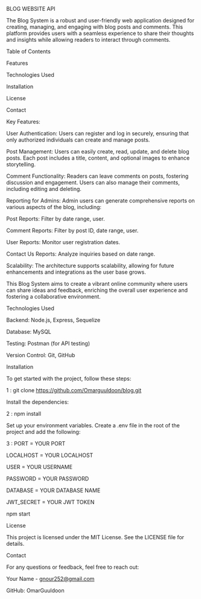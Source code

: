 BLOG WEBSITE API

The Blog System is a robust and user-friendly web application designed for creating, managing, and engaging with blog posts and comments. This platform provides users with a seamless experience to share their thoughts and insights while allowing readers to interact through comments.

Table of Contents

Features

Technologies Used

Installation

License

Contact

Key Features:

User Authentication: Users can register and log in securely, ensuring that only authorized individuals can create and manage posts.

Post Management: Users can easily create, read, update, and delete blog posts. Each post includes a title, content, and optional images to enhance storytelling.

Comment Functionality: Readers can leave comments on posts, fostering discussion and engagement. Users can also manage their comments, including editing and deleting.

Reporting for Admins: Admin users can generate comprehensive reports on various aspects of the blog, including:

Post Reports: Filter by date range, user.

Comment Reports: Filter by post ID, date range, user.

User Reports: Monitor user registration dates.

Contact Us Reports: Analyze inquiries based on date range.

Scalability: The architecture supports scalability, allowing for future enhancements and integrations as the user base grows.

This Blog System aims to create a vibrant online community where users can share ideas and feedback, enriching the overall user experience and fostering a collaborative environment.

Technologies Used

Backend: Node.js, Express, Sequelize

Database: MySQL

Testing: Postman (for API testing)

Version Control: Git, GitHub

Installation

To get started with the project, follow these steps:

1 : git clone https://github.com/Omarguuldoon/blog.git

Install the dependencies:

2 : npm install

Set up your environment variables. Create a .env file in the root of the project and add the following:

3 : PORT = YOUR PORT

LOCALHOST = YOUR LOCALHOST

USER = YOUR USERNAME

PASSWORD = YOUR PASSWORD

DATABASE = YOUR DATABASE NAME

JWT_SECRET = YOUR JWT TOKEN

npm start

License

This project is licensed under the MIT License. See the LICENSE file for details.

Contact

For any questions or feedback, feel free to reach out:

Your Name - gnour252@gmail.com

GitHub: OmarGuuldoon

